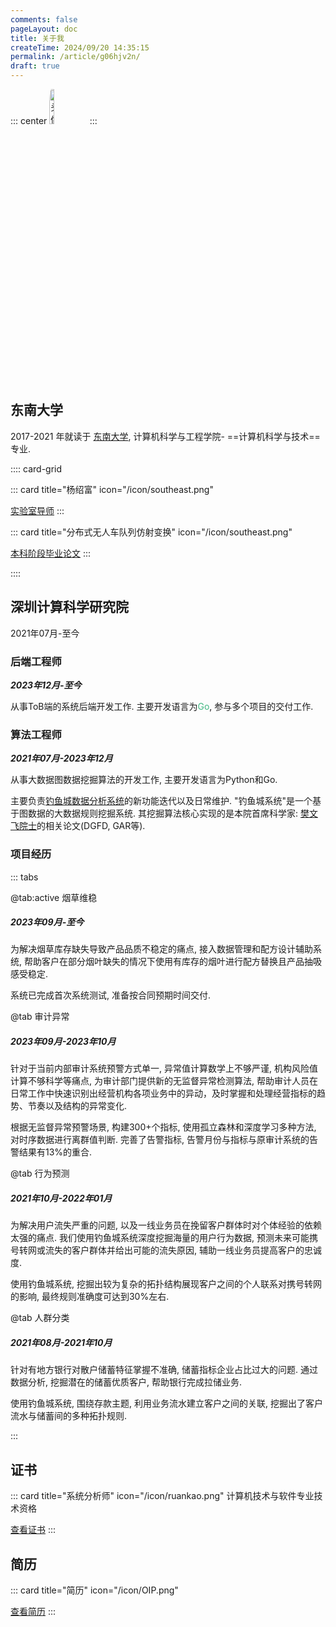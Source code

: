 ```yaml
---
comments: false
pageLayout: doc
title: 关于我
createTime: 2024/09/20 14:35:15
permalink: /article/g06hjv2n/
draft: true
---
```

::: center
<img src="/avatar/dyq.png" alt="头像" style="border-radius: 5%;width: 12%; height: 12%;">
:::

## 东南大学
2017-2021 年就读于 [东南大学](https://www.seu.edu.cn/), 计算机科学与工程学院- ==计算机科学与技术== 专业. 

:::: card-grid

::: card title="杨绍富" icon="/icon/southeast.png"

[实验室导师](https://sfyangcs.github.io/)
:::

::: card title="分布式无人车队列仿射变换" icon="/icon/southeast.png"

[本科阶段毕业论文](/pdf/thesis.pdf)
:::

::::


## 深圳计算科学研究院
2021年07月-至今

### 后端工程师 

***2023年12月-至今***

从事ToB端的系统后端开发工作. 主要开发语言为<span style="color: #42b883;">Go</span>, 参与多个项目的交付工作.

### 算法工程师 

***2021年07月-2023年12月***

从事大数据图数据挖掘算法的开发工作, 主要开发语言为Python和Go. 

主要负责[钓鱼城数据分析系统](https://www.sics.ac.cn/col8/index)的新功能迭代以及日常维护. "钓鱼城系统"是一个基于图数据的大数据规则挖掘系统. 其挖掘算法核心实现的是本院首席科学家: [樊文飞院士](https://baike.baidu.com/item/%E6%A8%8A%E6%96%87%E9%A3%9E/11051353)的相关论文(DGFD, GAR等).



### 项目经历

::: tabs

@tab:active 烟草维稳

##### 2023年09月-至今


为解决烟草库存缺失导致产品品质不稳定的痛点, 接入数据管理和配方设计辅助系统, 帮助客户在部分烟叶缺失的情况下使用有库存的烟叶进行配方替换且产品抽吸感受稳定.



系统已完成首次系统测试, 准备按合同预期时间交付.

@tab 审计异常

##### 2023年09月-2023年10月


针对于当前内部审计系统预警方式单一, 异常值计算数学上不够严谨, 机构风险值计算不够科学等痛点, 为审计部门提供新的无监督异常检测算法, 帮助审计人员在日常工作中快速识别出经营机构各项业务中的异动，及时掌握和处理经营指标的趋势、节奏以及结构的异常变化.



根据无监督异常预警场景, 构建300+个指标, 使用孤立森林和深度学习多种方法, 对时序数据进行离群值判断. 完善了告警指标, 告警月份与指标与原审计系统的告警结果有13%的重合.

@tab 行为预测

##### 2021年10月-2022年01月 


为解决用户流失严重的问题, 以及一线业务员在挽留客户群体时对个体经验的依赖太强的痛点. 我们使用钓鱼城系统深度挖掘海量的用户行为数据, 预测未来可能携号转网或流失的客户群体并给出可能的流失原因, 辅助一线业务员提高客户的忠诚度.



使用钓鱼城系统, 挖掘出较为复杂的拓扑结构展现客户之间的个人联系对携号转网的影响, 最终规则准确度可达到30%左右.

@tab 人群分类
##### 2021年08月-2021年10月



针对有地方银行对散户储蓄特征掌握不准确, 储蓄指标企业占比过大的问题. 通过数据分析, 挖掘潜在的储蓄优质客户, 帮助银行完成拉储业务.


使用钓鱼城系统, 围绕存款主题, 利用业务流水建立客户之间的关联, 挖掘出了客户流水与储蓄间的多种拓扑规则.

:::


## 证书
::: card title="系统分析师" icon="/icon/ruankao.png"
计算机技术与软件专业技术资格

[查看证书](/pdf/certificate.pdf)
:::

## 简历
::: card title="简历" icon="/icon/OIP.png"

[查看简历](/pdf/resumeV3.1.pdf)
:::
